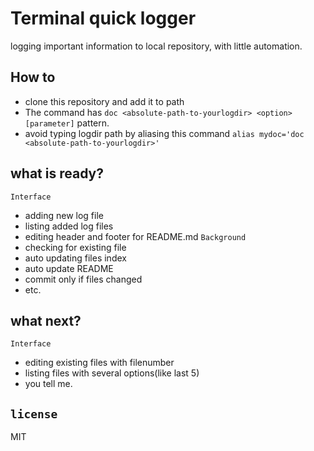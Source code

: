 # Terminal quick logger
logging important information to local repository, with little automation.

## How to
 - clone this repository and add it to path
 - The command has `doc <absolute-path-to-yourlogdir> <option> [parameter]` pattern.
 - avoid typing logdir path by aliasing this command `alias mydoc='doc <absolute-path-to-yourlogdir>'`

## what is ready?
`Interface`
 - adding new log file
 - listing added log files
 - editing header and footer for README.md
`Background`
 - checking for existing file
 - auto updating files index
 - auto update README
 - commit only if files changed
 - etc.

## what next?
`Interface`
 - editing existing files with filenumber
 - listing files with several options(like last 5)
 - you tell me.

## `license`
MIT